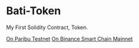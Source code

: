 # Bati-Token
My First Solidity Contract, Token.

[On Paribu Testnet](https://testnet.paribuscan.com/address/0x5D4601Ca99dcDE1980aB962F7FFc3fEAcD1B8519/transactions)
[On Binance Smart Chain Mainnet](https://bscscan.com/address/0x5d4601ca99dcde1980ab962f7ffc3feacd1b8519)

